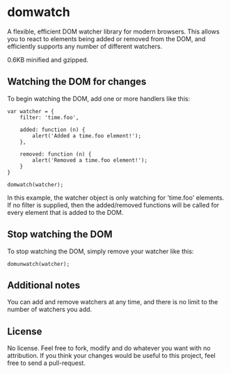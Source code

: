 # domwatch

A flexible, efficient DOM watcher library for modern browsers. This allows you to react to elements being added or removed from the DOM, and efficiently supports any number of different watchers.

0.6KB minified and gzipped.

## Watching the DOM for changes
To begin watching the DOM, add one or more handlers like this:

    var watcher = {
        filter: 'time.foo',
        
        added: function (n) {
            alert('Added a time.foo element!');
        },
        
        removed: function (n) {
            alert('Removed a time.foo element!');
        }
    }
    
    domwatch(watcher);
    
In this example, the watcher object is only watching for 'time.foo' elements. If no filter is supplied, then the added/removed functions will be called for every element that is added to the DOM.

## Stop watching the DOM
To stop watching the DOM, simply remove your watcher like this:

    domunwatch(watcher);
    
## Additional notes
You can add and remove watchers at any time, and there is no limit to the number of watchers you add.

## License
No license. Feel free to fork, modify and do whatever you want with no attribution. If you think your changes would be useful to this project, feel free to send a pull-request.
